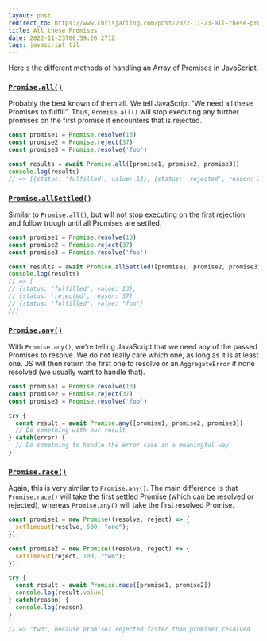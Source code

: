 ```yaml
---
layout: post
redirect_to: https://www.chrisjarling.com/post/2022-11-23-all-these-promises
title: All these Promises
date: 2022-11-23T06:59:26.271Z
tags: javascript til
---
```

Here's the different methods of handling an Array of Promises in JavaScript.

### [`Promise.all()`](https://developer.mozilla.org/en-US/docs/Web/JavaScript/Reference/Global_Objects/Promise/all)

Probably the best known of them all. We tell JavaScript "We need all these Promises to fulfill". Thus, `Promise.all()` will stop executing any further promises on the first promise it encounters that is rejected.

```javascript
const promise1 = Promise.resolve(13)
const promise2 = Promise.reject(37)
const promise3 = Promise.resolve('foo')

const results = await Promise.all([promise1, promise2, promise3])
console.log(results) 
// => [{status: 'fulfilled', value: 13}, {status: 'rejected', reason: 37}]
```

### [`Promise.allSettled()`](https://developer.mozilla.org/en-US/docs/Web/JavaScript/Reference/Global_Objects/Promise/allSettled)

Similar to `Promise.all()`, but will not stop executing on the first rejection and follow trough until all Promises are settled.

```javascript
const promise1 = Promise.resolve(13)
const promise2 = Promise.reject(37)
const promise3 = Promise.resolve('foo')

const results = await Promise.allSettled([promise1, promise2, promise3])
console.log(results) 
// => [
// {status: 'fulfilled', value: 13}, 
// {status: 'rejected', reason: 37}
// {status: 'fulfilled', value: 'foo'}
//]
```

### [`Promise.any()`](https://developer.mozilla.org/en-US/docs/Web/JavaScript/Reference/Global_Objects/Promise/any)

With `Promise.any()`, we're telling JavaScript that we need any of the passed Promises to resolve. We do not really care which one, as long as it is at least one. JS will then return the first one to resolve or an `AggregateError` if none resolved (we usually want to handle that).

```javascript
const promise1 = Promise.resolve(13)
const promise2 = Promise.reject(37)
const promise3 = Promise.resolve('foo')

try {
  const result = await Promise.any([promise1, promise2, promise3])
  // Do something with our result
} catch(error) {
  // Do something to handle the error case in a meaningful way
} 
```

### [`Promise.race()`](https://developer.mozilla.org/en-US/docs/Web/JavaScript/Reference/Global_Objects/Promise/race)

Again, this is very similar to `Promise.any()`. The main difference is that `Promise.race()` will take the first settled Promise (which can be resolved or rejected), whereas `Promise.any()` will take the first resolved Promise. 

```javascript
const promise1 = new Promise((resolve, reject) => {
  setTimeout(resolve, 500, "one");
});

const promise2 = new Promise((resolve, reject) => {
  setTimeout(reject, 100, "two");
});

try {
  const result = await Promise.race([promise1, promise2])
  console.log(result.value)
} catch(reason) {
  console.log(reason)
}

// => "two", because promise2 rejected faster than promise1 resolved
```
